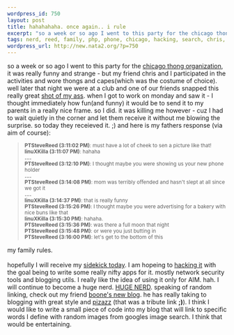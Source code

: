 ```yaml
--- 
wordpress_id: 750
layout: post
title: hahahahaha. once again.. i rule
excerpt: "so a week or so ago I went to this party for the chicago thong organization, it was really funny and strange - but my friend chris and I participated in the activities and wore thongs and capes(which was the costume of choice). well later that night we were at a club and one of our friends snapped this really great "
tags: nerd, reed, family, php, phone, chicago, hacking, search, chris, tools, security, mom, aim, linux, ipod, kungfu, google, hong, advertising
wordpress_url: http://new.nata2.org/?p=750
---
```

so a week or so ago I went to this party for the <a href="http://www.chicagothong.org/">chicago thong organization</a>, it was really funny and strange - but my friend chris and I participated in the activities and wore thongs and capes(which was the costume of choice). well later that night we were at a club and one of our friends snapped this really great <a href="http://ambrel.net/android/images/IMG_1453.jpg">shot of my ass</a>. when I got to work on monday and saw it - I thought immediately how fun(and funny) it would be to send it to my parents in a really nice frame. so I did. it was killing me however - cuz I had to wait quietly in the corner and let them receive it without me blowing the surprise. so today they receieved it. ;) and here is my fathers response (via aim of course):
<blockquote><small><b>PTSteveReed (3:11:02 PM)</b>: must have a lot of cheek to sen a picture like that!<br>
<b>linuXKilla (3:11:07 PM)</b>: hahaha<br>
<b>....</b><br>
<b>PTSteveReed (3:12:10 PM)</b>: I thought maybe you were showing us your new phone holder<br>
<b>....</b><br>
<b>PTSteveReed (3:14:08 PM)</b>: mom was terribly offended and hasn't slept at all since we got it<br>
<b>....</b><br>
<b>linuXKilla (3:14:37 PM)</b>: that is really funny<br>
<b>PTSteveReed (3:15:26 PM)</b>: I thought maybe you were advertising for a bakery with nice buns like that<br>
<b>linuXKilla (3:15:30 PM)</b>: hahaha.<br>
<b>PTSteveReed (3:15:36 PM)</b>: was there a full moon that night<br>
<b>PTSteveReed (3:15:48 PM)</b>: or were you just butting in<br>
<b>PTSteveReed (3:16:00 PM)</b>: let's get to the bottom of this<br></small></blockquote>
my family rules.<br>
<br>
hopefully I will receive my <a href="http://danger.com/">sidekick today</a>. I am hopeing to <a href="http://ironkungfu.com/wiki/index.php/sidekick">hacking it</a> with the goal being to write some really nifty apps for it. mostly network security tools and blogging utils. I really like the idea of using it only for AIM. hah. I will continue to become a huge nerd. <a href="http://stuffthatisawesome.tripod.com/sitebuildercontent/sitebuilderpictures/gatesmug.jpg">HUGE NERD</a>. speaking of random linking, check out my friend <a href="http://virtualdarts.typepad.com/">boone's new blog</a>. he has really taking to blogging with great style and <a href="http://www.studio7imaging.com/images/ultra_fractals/pizazz.jpg">pizazz</a> (that was a tribute link <b>;)</b>). I think I would like to write a small piece of code into my blog that will link to specific words I define with random images from googles image search. I think that would be entertaining.
